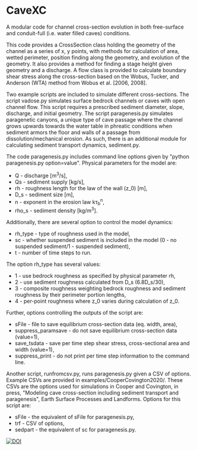 # CaveXC

A modular code for channel cross-section evolution in both free-surface and conduit-full (i.e. water filled caves) conditions.

This code provides a CrossSection class holding the geometry of the channel as a series of x, y points, with methods for calculation of area, wetted perimeter, position finding along the geometry, and evolution of the geometry. It also provides a method for finding a stage height given geometry and a discharge. A flow class is provided to calculate boundary shear stress along the cross-section based on the Wobus, Tucker, and Anderson (WTA) method from Wobus et al. [2006, 2008].

Two example scripts are included to simulate different cross-sections. The script vadose.py simulates surface bedrock channels or caves with open channel flow. This script requires a prescribed sediment diameter, slope, discharge, and initial geometry. The script paragenesis.py simulates paragenetic canyons, a unique type of cave passage where the channel grows upwards towards the water table in phreatic conditions when sediment armors the floor and walls of a passage from dissolution/mechanical erosion. As such, there is an additional module for calculating sediment transport dynamics, sediment.py.

The code paragenesis.py includes command line options given by "python paragenesis.py option=value". Physical parameters for the model are:

  * Q - discharge [m<sup>3</sup>/s],
  * Qs - sediment supply [kg/s],
  * rh - roughness length for the law of the wall (z_0) [m],
  * D_s - sediment size [m],
  * n - exponent in the erosion law kτ<sub>b</sub><sup>n</sup>,
  * rho_s - sediment density [kg/m<sup>3</sup>].

Additionally, there are several option to control the model dynamics:
  * rh_type - type of roughness used in the model,
  * sc - whether suspended sediment is included in the model (0 - no suspended sediment/1 - suspended sediment),
  * t - number of time steps to run.

The option rh_type has several values:
  * 1 - use bedrock roughness as specified by physical parameter rh,
  * 2 - use sediment roughness calculated from D_s (6.8D_s/30),
  * 3 - composite roughness weighting bedrock roughness and sediment roughness by their perimeter portion lengths,
  * 4 - per-point roughness where z_0 varies during calculation of z_0.

Further, options controlling the outputs of the script are:
  * sFile - file to save equilibrium cross-section data (eq. width, area),
  * suppress_paramsave - do not save equilibrium cross-section data (value=1),
  * save_tsdata - save per time step shear stress, cross-sectional area and width (value=1),
  * suppress_print - do not print per time step information to the command line.

Another script, runfromcsv.py, runs paragenesis.py given a CSV of options. Example CSVs are provided in examples/CooperCovington2020/. These CSVs are the options used for simulations in Cooper and Covington, in press, "Modeling cave cross-section including sediment transport and paragenesis", Earth Surface Processes and Landforms. Options for this script are:
  * sFile - the equivalent of sFile for paragenesis.py,
  * trf - CSV of options,
  * sedpart - the equivalent of sc for paragenesis.py.



[![DOI](https://zenodo.org/badge/DOI/10.5281/zenodo.3401390.svg)](https://doi.org/10.5281/zenodo.3401390)
